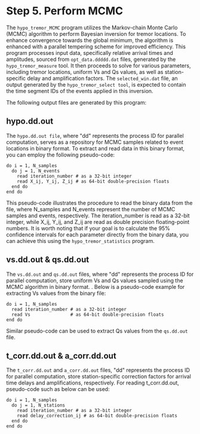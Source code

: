 # Step 5. Perform MCMC

The `hypo_tremor_MCMC` program utilizes the Markov-chain Monte Carlo (MCMC) algorithm to perform Bayesian inversion for tremor locations.
To enhance convergence towards the global minimum, the algorithm is enhanced with a parallel tempering scheme for improved efficiency.
This program processes input data, specifically relative arrival times and amplitudes, sourced from `opt_data.ddddd.dat` files, generated by the `hypo_tremor_measure` tool. 
It then proceeds to solve for various parameters, including tremor locations, uniform Vs and Qs values, as well as station-specific delay and amplification factors.
The `selected_win.dat` file, an output generated by the `hypo_tremor_select tool`, is expected to contain the time segment IDs of the events applied in this inversion.


The following output files are generated by this program:


## hypo.dd.out

The `hypo.dd.out file`, where "dd" represents the process ID for parallel computation, serves as a repository for MCMC samples related to event locations in binary format. 
To extract and read data in this binary format, you can employ the following pseudo-code:

```
do i = 1, N_samples
  do j = 1, N_events
    read iteration_number # as a 32-bit integer
    read X_ij, Y_ij, Z_ij # as 64-bit double-precision floats
  end do
end do
```

This pseudo-code illustrates the procedure to read the binary data from the file, 
where N_samples and N_events represent the number of MCMC samples and events, respectively. 
The iteration_number is read as a 32-bit integer, 
while X_ij, Y_ij, and Z_ij are read as double precision floating-point numbers. 
It is worth noting that if your goal is to calculate the 95% confidence intervals for each parameter directly from the binary data, you can achieve this using the `hypo_tremor_statistics` program.


## vs.dd.out & qs.dd.out

The `vs.dd.out` and `qs.dd.out` files, where "dd" represents the process ID for parallel computation, store uniform Vs and Qs values sampled using the MCMC algorithm in binary format. .
 Below is a pseudo-code example for extracting Vs values from the binary file:

```
do i = 1, N_samples
  read iteration_number # as a 32-bit integer
  read Vs               # as 64-bit double-precision floats
end do
```

Similar pseudo-code can be used to extract Qs values from the `qs.dd.out` file.

## t_corr.dd.out & a_corr.dd.out

The `t_corr.dd.out` and `a_corr.dd.out` files, "dd" represents the process ID for parallel computation, store station-specific correction factors for arrival time delays and amplifications, respectively.
For reading t_corr.dd.out, pseudo-code such as below can be used:

```
do i = 1, N_samples
  do j = 1, N_stations
    read iteration_number # as a 32-bit integer
    read delay_correction_ij # as 64-bit double-precision floats
  end do
end do
```

